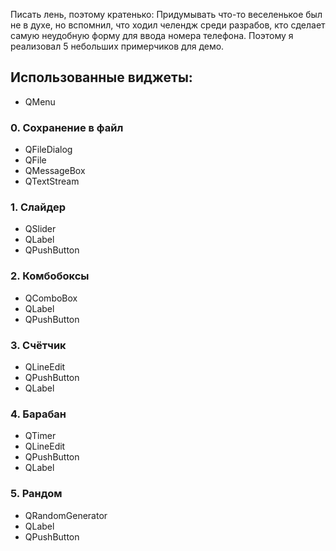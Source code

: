 Писать лень, поэтому кратенько:
Придумывать что-то веселенькое был не в духе, но вспомнил, что ходил челендж среди разрабов, кто сделает самую неудобную форму для ввода номера телефона. Поэтому я реализовал 5 небольших примерчиков для демо.

## Использованные виджеты:
- QMenu

### 0. Сохранение в файл 
- QFileDialog
- QFile
- QMessageBox
- QTextStream

### 1. Слайдер 
- QSlider
- QLabel
- QPushButton

### 2. Комбобоксы 
- QComboBox
- QLabel 
- QPushButton

### 3. Счётчик
- QLineEdit
- QPushButton
- QLabel

### 4. Барабан 
- QTimer
- QLineEdit
- QPushButton
- QLabel

### 5. Рандом
- QRandomGenerator
- QLabel
- QPushButton

